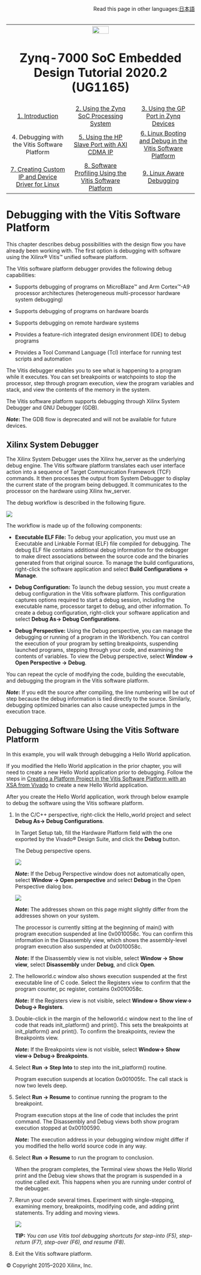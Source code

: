 <p align="right">
            Read this page in other languages:<a href="../docs-jp/4-debugging-vitis.md">日本語</a>    <table style="width:100%"><table style="width:100%">
  <tr>

<th width="100%" colspan="6"><img src="https://www.xilinx.com/content/dam/xilinx/imgs/press/media-kits/corporate/xilinx-logo.png" width="30%"/><h1>Zynq-7000 SoC Embedded Design Tutorial 2020.2 (UG1165)</h1>
</th>

  </tr>
  <tr>
    <td width="33%" align="center"><a href="../README.md">1. Introduction</a></td>
    <td width="33%" align="center"><a href="2-using-zynq.md">2. Using the Zynq SoC Processing System</a></td>
    <td width="33%" align="center"><a href="3-using-gp-port-zynq.md">3. Using the GP Port in Zynq Devices</a></td>
</tr>
<tr><td width="33%" align="center">4. Debugging with the Vitis Software Platform</td>
    <td width="33%" align="center"><a href="5-using-hp-port.md">5. Using the HP Slave Port with AXI CDMA IP</a></td>
    <td width="33%" align="center"><a href="6-linux-booting-debug.md">6. Linux Booting and Debug in the Vitis Software Platform</a></td>
  </tr>
  <tr>
      <td width="33%" align="center"><a href="7-custom-ip-driver-linux.md">7. Creating Custom IP and Device Driver for Linux
  </a></td>
      <td width="33%" align="center"><a href="8-sw-profiling.md">8. Software Profiling Using the Vitis Software Platform</a></td>    
      <td width="33%" align="center"><a href="9-linux-aware-debugging.md">9. Linux Aware Debugging</a></td>    
    </tr>
</table>

# Debugging with the Vitis Software Platform

This chapter describes debug possibilities with the design flow you
have already been working with. The first option is debugging with
software using the Xilinx&reg; Vitis&trade; unified software platform.

The Vitis software platform debugger provides the following debug
capabilities:

-   Supports debugging of programs on MicroBlaze&trade; and Arm Cortex&trade;-A9
    processor architectures (heterogeneous multi-processor hardware
    system debugging)

-   Supports debugging of programs on hardware boards

-   Supports debugging on remote hardware systems

-   Provides a feature-rich integrated design environment (IDE) to debug
    programs

-   Provides a Tool Command Language (Tcl) interface for running test
    scripts and automation

The Vitis debugger enables you to see what is happening to a program
while it executes. You can set breakpoints or watchpoints to stop the
processor, step through program execution, view the program variables
and stack, and view the contents of the memory in the system.

The Vitis software platform supports debugging through Xilinx System
Debugger and GNU Debugger (GDB).

***Note*:** The GDB flow is deprecated and will not be available for
future devices.

## Xilinx System Debugger

The Xilinx System Debugger uses the Xilinx hw_server as the underlying
debug engine. The Vitis software platform translates each user
interface action into a sequence of Target Communication Framework
(TCF) commands. It then processes the output from System Debugger to
display the current state of the program being debugged. It
communicates to the processor on the hardware using Xilinx hw_server.

The debug workflow is described in the following figure.

![](./media/Drawing1.png)

The workflow is made up of the following components:

-   **Executable ELF File:** To debug your application, you must use an
    Executable and Linkable Format (ELF) file compiled for debugging.
    The debug ELF file contains additional debug information for the
    debugger to make direct associations between the source code and
    the binaries generated from that original source. To manage the
    build configurations, right-click the software application and
    select **Build Configurations → Manage**.

-   **Debug Configuration:** To launch the debug session, you must
    create a debug configuration in the Vitis software platform. This
    configuration captures options required to start a debug session,
    including the executable name, processor target to debug, and
    other information. To create a debug configuration, right-click
    your software application and select **Debug As→ Debug
    Configurations**.

-   **Debug Perspective:** Using the Debug perspective, you can manage
    the debugging or running of a program in the Workbench. You can
    control the execution of your program by setting breakpoints,
    suspending launched programs, stepping through your code, and
    examining the contents of variables. To view the Debug
    perspective, select **Window → Open Perspective → Debug**.

You can repeat the cycle of modifying the code, building the
executable, and debugging the program in the Vitis software platform.

***Note*:** If you edit the source after compiling, the line numbering
will be out of step because the debug information is tied directly to
the source. Similarly, debugging optimized binaries can also cause
unexpected jumps in the execution trace.

## Debugging Software Using the Vitis Software Platform

In this example, you will walk through debugging a Hello World
application.

If you modified the Hello World application in the prior chapter, you
will need to create a new Hello World application prior to debugging.
Follow the steps in [Creating a Platform Project in the Vitis Software Platform with an XSA from Vivado](2-using-zynq.md#creating-a-platform-project-in-the-vitis-software-platform-with-an-xsa-from-vivado) to create a new Hello World application.

After you create the Hello World application, work through below
example to debug the software using the Vitis software platform.

1.  In the C/C++ perspective, right-click the Hello_world project and
    select **Debug As→ Debug Configurations**.

    In Target Setup tab, fill the Hardware Platform field with the one
    exported by the Vivado&reg; Design Suite, and click the **Debug** button.

    The Debug perspective opens.

    ![](./media/image58.jpeg)

    ***Note*:** If the Debug Perspective window does not automatically
    open, select **Window → Open perspective** and select **Debug** in the
    Open Perspective dialog box.

    ![](./media/image59.jpeg)

    ***Note*:** The addresses shown on this page might slightly differ
    from the addresses shown on your system.

    The processor is currently sitting at the beginning of main() with
    program execution suspended at line 0x0010058c. You can confirm this
    information in the Disassembly view, which shows the assembly-level
    program execution also suspended at 0x0010058c.

    ***Note*:** If the Disassembly view is not visible, select **Window →
    Show view**, select **Disassembly** under **Debug**, and click **Open**.

2.  The helloworld.c window also shows execution suspended at the first
    executable line of C code. Select the Registers view to confirm
    that the program counter, pc register, contains 0x0010058c.

    ***Note*:** If the Registers view is not visible, select **Window→
    Show view→ Debug→ Registers**.

3.  Double-click in the margin of the helloworld.c window next to the
    line of code that reads init_platform() and print(). This sets the
    breakpoints at init_platform() and print(). To confirm the
    breakpoints, review the Breakpoints view.

    ***Note*:** If the Breakpoints view is not visible, select **Window→
    Show view→ Debug→ Breakpoints**.

4.  Select **Run → Step Into** to step into the init_platform() routine.

    Program execution suspends at location 0x001005fc. The call stack is
    now two levels deep.

5.  Select **Run → Resume** to continue running the program to the
    breakpoint.

    Program execution stops at the line of code that includes the print
    command. The Disassembly and Debug views both show program execution
    stopped at 0x00100590.

    ***Note*:** The execution address in your debugging window might
    differ if you modified the hello world source code in any way.

6.  Select **Run → Resume** to run the program to conclusion.

    When the program completes, the Terminal view shows the Hello World
    print and the Debug view shows that the program is suspended in a
    routine called exit. This happens when you are running under control
    of the debugger.

7.  Rerun your code several times. Experiment with single-stepping, examining memory, breakpoints, modifying code, and adding print statements. Try adding and moving views.

    ![](./media/image60.png)    

    **TIP:** *You can use Vitis tool debugging shortcuts for step-into
    (F5), step-return (F7), step-over (F6), and resume (F8).*

8.  Exit the Vitis software platform.

© Copyright 2015–2020 Xilinx, Inc.

